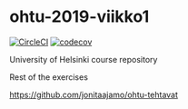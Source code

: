 # ohtu-2019-viikko1

[![CircleCI](https://circleci.com/gh/jonitaajamo/ohtu-2019-viikko1.svg?style=svg)](https://circleci.com/gh/jonitaajamo/ohtu-2019-viikko1)
[![codecov](https://codecov.io/gh/jonitaajamo/ohtu-2019-viikko1/branch/master/graph/badge.svg)](https://codecov.io/gh/jonitaajamo/ohtu-2019-viikko1)



University of Helsinki course repository

Rest of the exercises

https://github.com/jonitaajamo/ohtu-tehtavat



